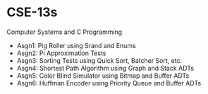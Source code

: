 # CSE-13s
Computer Systems and C Programming
* Asgn1: Pig Roller using Srand and Enums
* Asgn2: Pi Approximation Tests
* Asgn3: Sorting Tests using Quick Sort, Batcher Sort, etc.
* Asgn4: Shortest Path Algorithm using Graph and Stack ADTs
* Asgn5: Color Blind Simulator using Bitmap and Buffer ADTs
* Asgn6: Huffman Encoder using Priority Queue and Buffer ADTs
